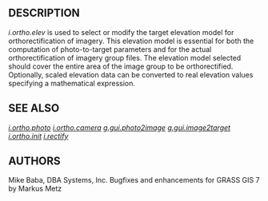 ## DESCRIPTION

*i.ortho.elev* is used to select or modify the target elevation model
for orthorectification of imagery. This elevation model is essential for
both the computation of photo-to-target parameters and for the actual
orthorectification of imagery group files. The elevation model selected
should cover the entire area of the image group to be orthorectified.
Optionally, scaled elevation data can be converted to real elevation
values specifying a mathematical expression.

## SEE ALSO

*[i.ortho.photo](i.ortho.photo.md)
[i.ortho.camera](i.ortho.camera.md)
[g.gui.photo2image](g.gui.photo2image.md)
[g.gui.image2target](g.gui.image2target.md)
[i.ortho.init](i.ortho.init.md)
[i.rectify](i.rectify.md)*

## AUTHORS

Mike Baba, DBA Systems, Inc.
Bugfixes and enhancements for GRASS GIS 7 by Markus Metz
